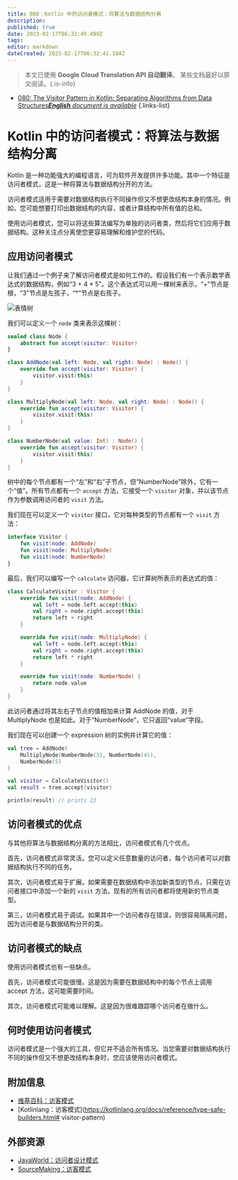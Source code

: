 ```yaml
---
title: 080：Kotlin 中的访问者模式：将算法与数据结构分离
description: 
published: true
date: 2023-02-17T06:32:49.499Z
tags: 
editor: markdown
dateCreated: 2023-02-17T06:32:41.104Z
---
```


> 本文已使用 **Google Cloud Translation API 自动翻译**。
某些文档最好以原文阅读。{.is-info}



- [080: The Visitor Pattern in Kotlin: Separating Algorithms from Data Structures***English** document is available*](/en/Knowledge-base/Kotlin/Learning/080-the-visitor-pattern-in-kotlin-separating-algorithms-from-data-structures)
{.links-list}


# Kotlin 中的访问者模式：将算法与数据结构分离

Kotlin 是一种功能强大的编程语言，可为软件开发提供许多功能。其中一个特征是访问者模式，这是一种将算法与数据结构分开的方法。

访问者模式适用于需要对数据结构执行不同操作但又不想更改结构本身的情况。例如，您可能想要打印出数据结构的内容，或者计算结构中所有值的总和。

使用访问者模式，您可以将这些算法编写为单独的访问者类，然后将它们应用于数据结构。这种关注点分离使您更容易理解和维护您的代码。

## 应用访问者模式

让我们通过一个例子来了解访问者模式是如何工作的。假设我们有一个表示数学表达式的数据结构，例如“3 + 4 * 5”。这个表达式可以用一棵树来表示，“+”节点是根，“3”节点是左孩子，“*”节点是右孩子。

![表情树](https://i.imgur.com/RYjrCz7.png)

我们可以定义一个 `node` 类来表示这棵树：

```kotlin
sealed class Node {
    abstract fun accept(visitor: Visitor)
}

class AddNode(val left: Node, val right: Node) : Node() {
    override fun accept(visitor: Visitor) {
        visitor.visit(this)
    }
}

class MultiplyNode(val left: Node, val right: Node) : Node() {
    override fun accept(visitor: Visitor) {
        visitor.visit(this)
    }
}

class NumberNode(val value: Int) : Node() {
    override fun accept(visitor: Visitor) {
        visitor.visit(this)
    }
}
```

树中的每个节点都有一个“左”和“右”子节点，但“NumberNode”除外，它有一个“值”。所有节点都有一个 `accept` 方法，它接受一个 `visitor` 对象，并以该节点作为参数调用访问者的 `visit` 方法。

我们现在可以定义一个 `visitor` 接口，它对每种类型的节点都有一个 `visit` 方法：

```kotlin
interface Visitor {
    fun visit(node: AddNode)
    fun visit(node: MultiplyNode)
    fun visit(node: NumberNode)
}
```

最后，我们可以编写一个 `calculate` 访问器，它计算树所表示的表达式的值：

```kotlin
class CalculateVisitor : Visitor {
    override fun visit(node: AddNode) {
        val left = node.left.accept(this)
        val right = node.right.accept(this)
        return left + right
    }

    override fun visit(node: MultiplyNode) {
        val left = node.left.accept(this)
        val right = node.right.accept(this)
        return left * right
    }

    override fun visit(node: NumberNode) {
        return node.value
    }
}
```

此访问者通过将其左右子节点的值相加来计算 AddNode 的值，对于 MultiplyNode 也是如此。对于“NumberNode”，它只返回“value”字段。

我们现在可以创建一个 expression 树的实例并计算它的值：

```kotlin
val tree = AddNode(
    MultiplyNode(NumberNode(3), NumberNode(4)),
    NumberNode(5)
)

val visitor = CalculateVisitor()
val result = tree.accept(visitor)

println(result) // prints 23
```

## 访问者模式的优点

与其他将算法与数据结构分离的方法相比，访问者模式有几个优点。

首先，访问者模式非常灵活。您可以定义任意数量的访问者，每个访问者可以对数据结构执行不同的任务。

其次，访问者模式易于扩展。如果需要在数据结构中添加新类型的节点，只需在访问者接口中添加一个新的 `visit` 方法，现有的所有访问者都将使用新的节点类型。

第三，访问者模式易于调试。如果其中一个访问者存在错误，则很容易隔离问题，因为访问者是与数据结构分开的类。

## 访问者模式的缺点

使用访问者模式也有一些缺点。

首先，访问者模式可能很慢。这是因为需要在数据结构中的每个节点上调用 accept 方法，这可能需要时间。

其次，访问者模式可能难以理解。这是因为很难跟踪哪个访问者在做什么。

## 何时使用访问者模式

访问者模式是一个强大的工具，但它并不适合所有情况。当您需要对数据结构执行不同的操作但又不想更改结构本身时，您应该使用访问者模式。

## 附加信息

- [维基百科：访客模式](https://en.wikipedia.org/wiki/Visitor_pattern)
- [Kotlinlang：访客模式](https://kotlinlang.org/docs/reference/type-safe-builders.html# visitor-pattern)

## 外部资源

- [JavaWorld：访问者设计模式](https://www.javaworld.com/article/2077578/learn-object-oriented-design-the-visitor-design-pattern.html)
- [SourceMaking：访客模式](https://sourcemaking.com/design_patterns/visitor)